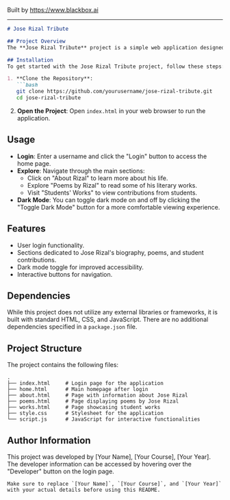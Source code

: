 
Built by https://www.blackbox.ai

---

```markdown
# Jose Rizal Tribute

## Project Overview
The **Jose Rizal Tribute** project is a simple web application designed to educate users about the life and works of the Philippine national hero, Jose Rizal. The application features a user-friendly interface where users can log in, learn about Rizal, read some of his poems, and view works contributed by students.

## Installation
To get started with the Jose Rizal Tribute project, follow these steps:

1. **Clone the Repository**:
   ```bash
   git clone https://github.com/yourusername/jose-rizal-tribute.git
   cd jose-rizal-tribute
   ```

2. **Open the Project**:
   Open `index.html` in your web browser to run the application.

## Usage
- **Login**: Enter a username and click the "Login" button to access the home page.
- **Explore**: Navigate through the main sections:
  - Click on "About Rizal" to learn more about his life.
  - Explore "Poems by Rizal" to read some of his literary works.
  - Visit "Students' Works" to view contributions from students.
- **Dark Mode**: You can toggle dark mode on and off by clicking the "Toggle Dark Mode" button for a more comfortable viewing experience.

## Features
- User login functionality.
- Sections dedicated to Jose Rizal's biography, poems, and student contributions.
- Dark mode toggle for improved accessibility.
- Interactive buttons for navigation.

## Dependencies
While this project does not utilize any external libraries or frameworks, it is built with standard HTML, CSS, and JavaScript. There are no additional dependencies specified in a `package.json` file.

## Project Structure
The project contains the following files:

```
.
├── index.html     # Login page for the application
├── home.html      # Main homepage after login
├── about.html     # Page with information about Jose Rizal
├── poems.html     # Page displaying poems by Jose Rizal
├── works.html     # Page showcasing student works
├── style.css      # Stylesheet for the application
└── script.js      # JavaScript for interactive functionalities
```

## Author Information
This project was developed by [Your Name], [Your Course], [Your Year]. The developer information can be accessed by hovering over the "Developer" button on the login page.
```
Make sure to replace `[Your Name]`, `[Your Course]`, and `[Your Year]` with your actual details before using this README.
